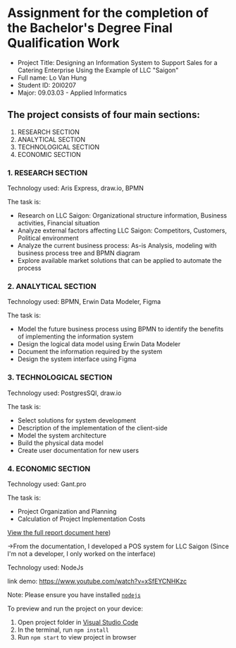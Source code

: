 
  # Assignment for the completion of the Bachelor's Degree Final Qualification Work
  + Project Title: Designing an Information System to Support Sales for a Catering Enterprise Using the Example of LLC "Saigon"
  + Full name: Lo Van Hung
  + Student ID: 20l0207
  + Major: 09.03.03 - Applied Informatics
  ## The project consists of four main sections:
  1. RESEARCH SECTION
  2. ANALYTICAL SECTION
  3. TECHNOLOGICAL SECTION
  4. ECONOMIC SECTION
  ### 1. RESEARCH SECTION
  Technology used: Aris Express, draw.io, BPMN
  
  The task is:
  + Research on LLC Saigon: Organizational structure information, Business activities, Financial situation
  + Analyze external factors affecting LLC Saigon: Competitors, Customers, Political environment
  + Analyze the current business process: As-is Analysis, modeling with business process tree and BPMN diagram
  + Explore available market solutions that can be applied to automate the process
  ### 2. ANALYTICAL SECTION
  Technology used: BPMN, Erwin Data Modeler, Figma
  
  The task is:
  + Model the future business process using BPMN to identify the benefits of implementing the information system
  + Design the logical data model using Erwin Data Modeler
  + Document the information required by the system
  + Design the system interface using Figma
  ### 3. TECHNOLOGICAL SECTION
  Technology used: PostgresSQl, draw.io
  
  The task is:
  + Select solutions for system development
  + Description of the implementation of the client-side
  + Model the system architecture
  + Build the physical data model
  + Create user documentation for new users
 ### 4. ECONOMIC SECTION
 Technology used: Gant.pro
 
 The task is: 
 + Project Organization and Planning
 + Calculation of Project Implementation Costs

[View the full report document here](https://github.com/hunglo67/My_App_SaiGon_POS/blob/main/090303_20%D0%9B0207_%D0%9B%D0%BE_%D0%92%D0%A5.pdf))

  ->From the documentation, I developed a POS system for LLC Saigon (Since I'm not a developer, I only worked on the interface)
  
  Technology used: NodeJs
  
  link demo: https://www.youtube.com/watch?v=xSfEYCNHKzc

  Note: Please ensure you have installed <code><a href="https://nodejs.org/en/download/">nodejs</a></code>

  To preview and run the project on your device:
  1) Open project folder in <a href="https://code.visualstudio.com/download">Visual Studio Code</a>
  2) In the terminal, run `npm install`
  3) Run `npm start` to view project in browser
  
